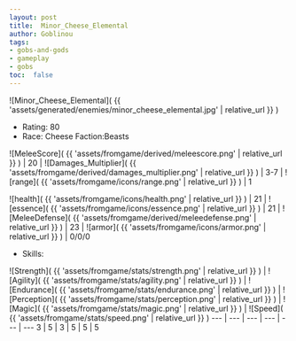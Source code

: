 ```yaml
---
layout: post
title:  Minor_Cheese_Elemental
author: Goblinou
tags:
- gobs-and-gods
- gameplay
- gobs
toc:  false
---
```


![Minor_Cheese_Elemental]( {{ 'assets/generated/enemies/minor_cheese_elemental.jpg' | relative_url }} )
- Rating: 80
- Race: Cheese  Faction:Beasts

![MeleeScore]( {{ 'assets/fromgame/derived/meleescore.png' | relative_url }} ) | 20 | ![Damages_Multiplier]( {{ 'assets/fromgame/derived/damages_multiplier.png' | relative_url }} ) | 3-7 | ![range]( {{ 'assets/fromgame/icons/range.png' | relative_url }} ) | 1


![health]( {{ 'assets/fromgame/icons/health.png' | relative_url }} ) | 21 | ![essence]( {{ 'assets/fromgame/icons/essence.png' | relative_url }} ) | 21 | ![MeleeDefense]( {{ 'assets/fromgame/derived/meleedefense.png' | relative_url }} ) | 23 | ![armor]( {{ 'assets/fromgame/icons/armor.png' | relative_url }} ) | 0/0/0

* Skills: 

![Strength]( {{ 'assets/fromgame/stats/strength.png' | relative_url }} ) | ![Agility]( {{ 'assets/fromgame/stats/agility.png' | relative_url }} ) | ![Endurance]( {{ 'assets/fromgame/stats/endurance.png' | relative_url }} ) | ![Perception]( {{ 'assets/fromgame/stats/perception.png' | relative_url }} ) | ![Magic]( {{ 'assets/fromgame/stats/magic.png' | relative_url }} ) | ![Speed]( {{ 'assets/fromgame/stats/speed.png' | relative_url }} )
--- | --- | --- | --- | --- | ---
3 | 5 | 3 | 5 | 5 | 5
